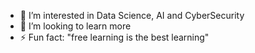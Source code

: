 - 👀 I’m interested in Data Science, AI and CyberSecurity
- 💞️ I’m looking to learn more
- ⚡ Fun fact: "free learning is the best learning"

<!---
Crovargr/Crovargr is a ✨ special ✨ repository because its `README.md` (this file) appears on your GitHub profile.
You can click the Preview link to take a look at your changes.
--->
